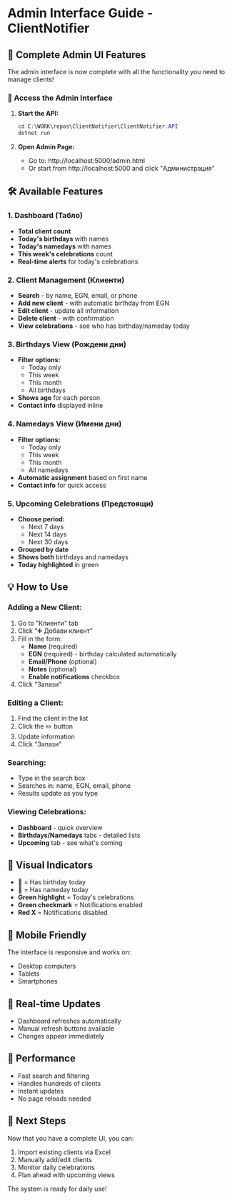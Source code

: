 # Admin Interface Guide - ClientNotifier

## 🎯 Complete Admin UI Features

The admin interface is now complete with all the functionality you need to manage clients!

### 📍 Access the Admin Interface

1. **Start the API:**
   ```powershell
   cd C:\WORK\repos\ClientNotifier\ClientNotifier.API
   dotnet run
   ```

2. **Open Admin Page:**
   - Go to: http://localhost:5000/admin.html
   - Or start from http://localhost:5000 and click "Администрация"

## 🛠️ Available Features

### 1. Dashboard (Табло)
- **Total client count**
- **Today's birthdays** with names
- **Today's namedays** with names  
- **This week's celebrations** count
- **Real-time alerts** for today's celebrations

### 2. Client Management (Клиенти)
- **Search** - by name, EGN, email, or phone
- **Add new client** - with automatic birthday from EGN
- **Edit client** - update all information
- **Delete client** - with confirmation
- **View celebrations** - see who has birthday/nameday today

### 3. Birthdays View (Рождени дни)
- **Filter options:**
  - Today only
  - This week
  - This month
  - All birthdays
- **Shows age** for each person
- **Contact info** displayed inline

### 4. Namedays View (Имени дни)
- **Filter options:**
  - Today only
  - This week
  - This month
  - All namedays
- **Automatic assignment** based on first name
- **Contact info** for quick access

### 5. Upcoming Celebrations (Предстоящи)
- **Choose period:**
  - Next 7 days
  - Next 14 days
  - Next 30 days
- **Grouped by date**
- **Shows both** birthdays and namedays
- **Today highlighted** in green

## 💡 How to Use

### Adding a New Client:
1. Go to "Клиенти" tab
2. Click "➕ Добави клиент"
3. Fill in the form:
   - **Name** (required)
   - **EGN** (required) - birthday calculated automatically
   - **Email/Phone** (optional)
   - **Notes** (optional)
   - **Enable notifications** checkbox
4. Click "Запази"

### Editing a Client:
1. Find the client in the list
2. Click the ✏️ button
3. Update information
4. Click "Запази"

### Searching:
- Type in the search box
- Searches in: name, EGN, email, phone
- Results update as you type

### Viewing Celebrations:
- **Dashboard** - quick overview
- **Birthdays/Namedays** tabs - detailed lists
- **Upcoming** tab - see what's coming

## 🎨 Visual Indicators

- 🎂 = Has birthday today
- 🎊 = Has nameday today
- **Green highlight** = Today's celebrations
- **Green checkmark** = Notifications enabled
- **Red X** = Notifications disabled

## 📱 Mobile Friendly

The interface is responsive and works on:
- Desktop computers
- Tablets
- Smartphones

## 🔄 Real-time Updates

- Dashboard refreshes automatically
- Manual refresh buttons available
- Changes appear immediately

## 🚀 Performance

- Fast search and filtering
- Handles hundreds of clients
- Instant updates
- No page reloads needed

## 📝 Next Steps

Now that you have a complete UI, you can:
1. Import existing clients via Excel
2. Manually add/edit clients
3. Monitor daily celebrations
4. Plan ahead with upcoming views

The system is ready for daily use!
